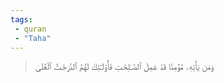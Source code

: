 ```yaml
---
tags: 
 - quran 
 - "Taha"
---
```


> وَمَن يَأۡتِهِۦ مُؤۡمِنٗا قَدۡ عَمِلَ ٱلصَّـٰلِحَٰتِ فَأُوْلَـٰٓئِكَ لَهُمُ ٱلدَّرَجَٰتُ ٱلۡعُلَىٰ
